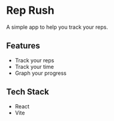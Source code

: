 # Rep Rush

A simple app to help you track your reps.

## Features

- Track your reps
- Track your time
- Graph your progress

## Tech Stack

- React
- Vite